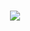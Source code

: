 ###
<div id="header" align="center">
<img src="https://media.giphy.com/media/qgQUggAC3Pfv687qPC/giphy.gif"></img>
</div>

<!--
**rmanzman/rmanzman** is a ✨ _special_ ✨ repository because its `README.md` (this file) appears on your GitHub profile.

Here are some ideas to get you started:

- 🔭 I’m currently working on ...
- 🌱 I’m currently learning ...
- 👯 I’m looking to collaborate on ...
- 🤔 I’m looking for help with ...
- 💬 Ask me about ...
- 📫 How to reach me: ...
- 😄 Pronouns: ...
- ⚡ Fun fact: ...
-->
